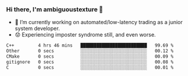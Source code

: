 ### Hi there, I'm ambiguoustexture 👋

<!--
**ambiguoustexture/ambiguoustexture** is a ✨ _special_ ✨ repository because its `README.md` (this file) appears on your GitHub profile.

Here are some ideas to get you started:
-->
- 🔭 I’m currently working on automated/low-latency trading as a junior system developer.
- :worried: Experiencing imposter syndrome still, and even worse.

<!--START_SECTION:waka-->

```txt
C++         4 hrs 46 mins   █████████████████████████   99.69 %
Other       0 secs          ░░░░░░░░░░░░░░░░░░░░░░░░░   00.12 %
CMake       0 secs          ░░░░░░░░░░░░░░░░░░░░░░░░░   00.09 %
gitignore   0 secs          ░░░░░░░░░░░░░░░░░░░░░░░░░   00.08 %
C           0 secs          ░░░░░░░░░░░░░░░░░░░░░░░░░   00.01 %
```

<!--END_SECTION:waka-->
